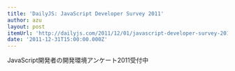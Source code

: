 ```yaml
---
title: 'DailyJS: JavaScript Developer Survey 2011'
author: azu
layout: post
itemUrl: 'http://dailyjs.com/2011/12/01/javascript-developer-survey-2011/'
date: '2011-12-31T15:00:00.000Z'
---
```

JavaScript開発者の開発環境アンケート2011受付中

